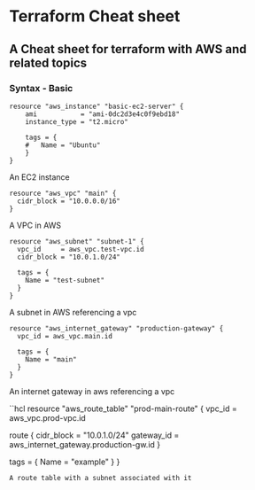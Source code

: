 # Terraform Cheat sheet
## A Cheat sheet for terraform with AWS and related topics

### Syntax - Basic
```hcl
resource "aws_instance" "basic-ec2-server" {
    ami           = "ami-0dc2d3e4c0f9ebd18"
    instance_type = "t2.micro"

    tags = {
    #   Name = "Ubuntu"
    }
}
```
An EC2 instance

```hcl
resource "aws_vpc" "main" {
  cidr_block = "10.0.0.0/16"
}
```
A VPC in AWS

```hcl
resource "aws_subnet" "subnet-1" {
  vpc_id     = aws_vpc.test-vpc.id
  cidr_block = "10.0.1.0/24"

  tags = {
    Name = "test-subnet"
  }
}
```
A subnet in AWS referencing a vpc

```hcl
resource "aws_internet_gateway" "production-gateway" {
  vpc_id = aws_vpc.main.id

  tags = {
    Name = "main"
  }
}
```
An internet gateway in aws referencing a vpc

``hcl
resource "aws_route_table" "prod-main-route" {
  vpc_id = aws_vpc.prod-vpc.id

  route {
    cidr_block = "10.0.1.0/24"
    gateway_id = aws_internet_gateway.production-gw.id
  }

  tags = {
    Name = "example"
  }
}
```
A route table with a subnet associated with it